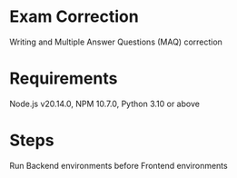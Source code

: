 # Exam Correction

Writing and Multiple Answer Questions (MAQ) correction

# Requirements

Node.js v20.14.0, NPM 10.7.0, Python 3.10 or above

# Steps

Run Backend environments before Frontend environments

